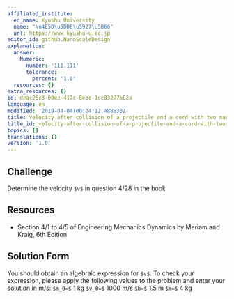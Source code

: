 ```yaml
---
affiliated_institute:
  en_name: Kyushu University
  name: "\u4E5D\u5DDE\u5927\u5B66"
  url: https://www.kyushu-u.ac.jp
editor_id: github.NanoScaleDesign
explanation:
  answer:
    Numeric:
      number: '111.111'
      tolerance:
        percent: '1.0'
  resources: {}
extra_resources: {}
id: deac25c3-00ee-417c-8ebc-1cc83297a62a
language: en
modified: '2019-04-04T00:24:12.488833Z'
title: Velocity after collision of a projectile and a cord with two masses (4/28)
title_id: velocity-after-collision-of-a-projectile-and-a-cord-with-two-masses-428
topics: []
translations: {}
version: '1.0'
---
```


## Challenge
Determine the velocity `$v$` in question 4/28 in the book


## Resources
- Section 4/1 to 4/5 of Engineering Mechanics Dynamics by Meriam and Kraig, 6th Edition


## Solution Form
You should obtain an algebraic expression for `$v$`. To check your expression, please apply the following values to the problem and enter your solution in m/s:
`$m_0=$` 1 kg
`$v_0=$` 1000 m/s
`$b=$` 1.5 m
`$m=$` 4 kg
